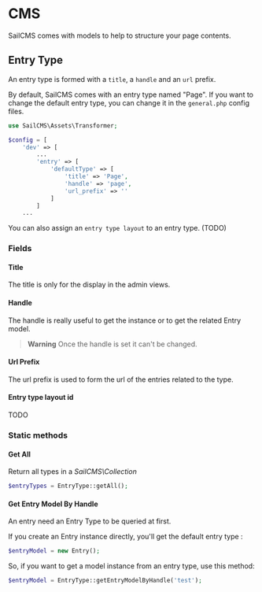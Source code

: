 # CMS

SailCMS comes with models to help to structure your page contents.

## Entry Type

An entry type is formed with a `title`, a `handle` and an `url` prefix. 

By default, SailCMS comes with an entry type named "Page".
If you want to change the default entry type,
you can change it in the `general.php` config files.

```php
use SailCMS\Assets\Transformer;

$config = [
    'dev' => [
        ...
        'entry' => [
            'defaultType' => [
                'title' => 'Page',
                'handle' => 'page',
                'url_prefix' => ''
            ]
        ]
    ...
```

You can also assign an `entry type layout` to an entry type. (TODO)

### Fields

#### Title
The title is only for the display in the admin views.

#### Handle
The handle is really useful to get the instance or to get the related Entry model.

> **Warning** Once the handle is set it can't be changed.

#### Url Prefix
The url prefix is used to form the url of the entries related to the type.

#### Entry type layout id
TODO

### Static methods

#### Get All
Return all types in a *SailCMS\Collection*

```php
$entryTypes = EntryType::getAll();
```

#### Get Entry Model By Handle

An entry need an Entry Type to be queried at first.

If you create an Entry instance directly, you'll get the default entry type :
```php
$entryModel = new Entry();
```

So, if you want to get a model instance from an entry type, use this method:

```php
$entryModel = EntryType::getEntryModelByHandle('test');
```





